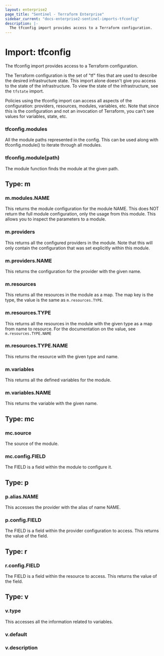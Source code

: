```yaml
---
layout: enterprise2
page_title: "Sentinel - Terraform Enterprise"
sidebar_current: "docs-enterprise2-sentinel-imports-tfconfig"
description: |-
  The tfconfig import provides access to a Terraform configuration.
---
```


# Import: tfconfig

The tfconfig import provides access to a Terraform configuration.

The Terraform configuration is the set of "tf" files that are used
to describe the desired infrastructure state. This import alone doesn't
give you access to the state of the infrastructure. To view the state
of the infrastructure, see the `tfstate` import.

Policies using the tfconfig import can access all aspects of the
configuration: providers, resources, modules, variables, etc. Note
that since this is the configuration and not an invocation of Terraform,
you can't see values for variables, state, etc.

### tfconfig.modules

All the module paths represented in the config. This can be used along
with tfconfig.module() to iterate through all modules.

### tfconfig.module(path)

The module function finds the module at the given path.

## Type: m

### m.modules.NAME

This returns the module configuration for the module NAME. This
does NOT return the full module configuration, only the usage from
this module. This allows you to inspect the parameters to a module.

### m.providers

This returns all the configured providers in the module. Note
that this will only contain the configuration that was set explicitly
within this module.

### m.providers.NAME

This returns the configuration for the provider with the given name.

### m.resources

This returns all the resources in the module as a map. The map
key is the type, the value is the same as `m.resources.TYPE`.

### m.resources.TYPE

This returns all the resources in the module with the given type
as a map from name to resource. For the documentation on the
value, see `m.resources.TYPE.NAME`

### m.resources.TYPE.NAME

This returns the resource with the given type and name.

### m.variables

This returns all the defined variables for the module.

### m.variables.NAME

This returns the variable with the given name.

## Type: mc

### mc.source

The source of the module.

### mc.config.FIELD

The FIELD is a field within the module to configure it.

## Type: p

### p.alias.NAME

This accesses the provider with the alias of name NAME.

### p.config.FIELD

The FIELD is a field within the provider configuration to access.
This returns the value of the field.

## Type: r

### r.config.FIELD

The FIELD is a field within the resource to access. This returns the
value of the field.

## Type: v

### v.type

This accesses all the information related to variables.

### v.default

### v.description
